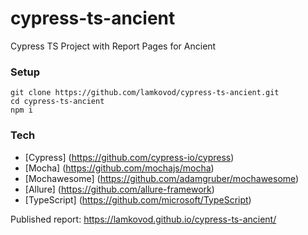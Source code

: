 # cypress-ts-ancient

Cypress TS Project with Report Pages for Ancient

### Setup

```
git clone https://github.com/lamkovod/cypress-ts-ancient.git
cd cypress-ts-ancient
npm i
```

### Tech

-   [Cypress] (https://github.com/cypress-io/cypress)
-   [Mocha] (https://github.com/mochajs/mocha)
-   [Mochawesome] (https://github.com/adamgruber/mochawesome)
-   [Allure] (https://github.com/allure-framework)
-   [TypeScript] (https://github.com/microsoft/TypeScript)

Published report: https://lamkovod.github.io/cypress-ts-ancient/
